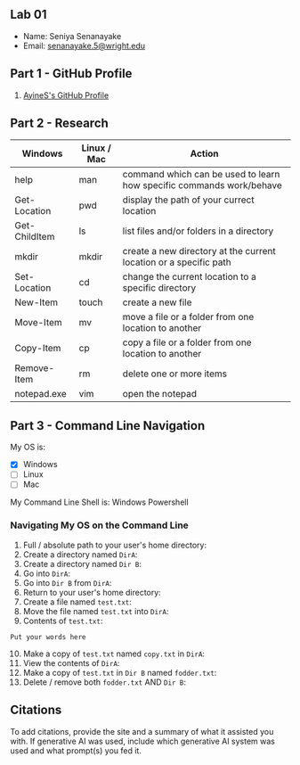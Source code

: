 ## Lab 01

- Name: Seniya Senanayake
- Email: senanayake.5@wright.edu

## Part 1 - GitHub Profile

1. [AyineS's GitHub Profile](https://github.com/AyineS)

## Part 2 - Research

| Windows | Linux / Mac | Action |
| ---     | ---         | ---    |
| help    | man         | command which can be used to learn how specific commands work/behave  |
| Get-Location | pwd    | display the path of your currect location       |
| Get-ChildItem | ls    | list files and/or folders in a directory       |
| mkdir   | mkdir       | create a new directory at the current location or a specific path       |
| Set-Location | cd     | change the current location to a specific directory       |
| New-Item | touch      | create a new file       |
| Move-Item | mv        | move a file or a folder from one location to another      |
| Copy-Item | cp        | copy a file or a folder from one location to another       |
| Remove-Item | rm      | delete one or more items       |
| notepad.exe | vim     | open the notepad       |

## Part 3 - Command Line Navigation

My OS is:
- [x] Windows
- [ ] Linux
- [ ] Mac

My Command Line Shell is: Windows Powershell

### Navigating My OS on the Command Line

1. Full / absolute path to your user's home directory:
2. Create a directory named `DirA`:
3. Create a directory named `Dir B`:
4. Go into `DirA`:
5. Go into `Dir B` from `DirA`:
6. Return to your user's home directory:
7. Create a file named `test.txt`:
8. Move the file named `test.txt` into `DirA`:
9. Contents of `test.txt`:
```
Put your words here
```
10. Make a copy of `test.txt` named `copy.txt` in `DirA`:
11. View the contents of `DirA`: 
12. Make a copy of `test.txt` in `Dir B` named `fodder.txt`:
13. Delete / remove both `fodder.txt` AND `Dir B`:

## Citations

To add citations, provide the site and a summary of what it assisted you with.  If generative AI was used, include which generative AI system was used and what prompt(s) you fed it.



